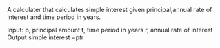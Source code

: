 A calculater that calculates simple interest given principal,annual rate of interest and time period in years.

Input:
  p, principal amount
  t, time period in years
  r, annual rate of interest
  Output
   simple interest =p*t*r
